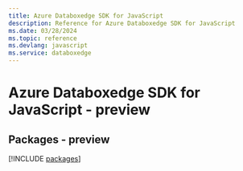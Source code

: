 ```yaml
---
title: Azure Databoxedge SDK for JavaScript
description: Reference for Azure Databoxedge SDK for JavaScript
ms.date: 03/28/2024
ms.topic: reference
ms.devlang: javascript
ms.service: databoxedge
---
```

# Azure Databoxedge SDK for JavaScript - preview
## Packages - preview
[!INCLUDE [packages](databoxedge-index.md)]